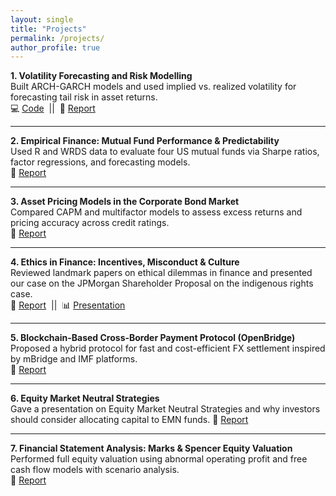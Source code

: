 ```yaml
---
layout: single
title: "Projects"
permalink: /projects/
author_profile: true
---
```


**1. Volatility Forecasting and Risk Modelling**  
Built ARCH-GARCH models and used implied vs. realized volatility for forecasting tail risk in asset returns.  
💻 <a href="https://github.com/shreyasxi/Return-Predictability-and-Fund-Evaluation/blob/main/Group_2_All_Parts_Codes.ipynb" target="_blank">Code</a> &nbsp;||&nbsp; 🧠 <a href="/files/Volatility Forecasting and Risk Modelling Report.pdf" target="_blank">Report</a>

---

**2. Empirical Finance: Mutual Fund Performance & Predictability**  
Used R and WRDS data to evaluate four US mutual funds via Sharpe ratios, factor regressions, and forecasting models.  
🧠 <a href="/files/Empirical Finance Report.pdf" target="_blank">Report</a>

---

**3. Asset Pricing Models in the Corporate Bond Market**  
Compared CAPM and multifactor models to assess excess returns and pricing accuracy across credit ratings.  
🧠 <a href="/files/Asset Pricing Report.pdf" target="_blank">Report</a>

---

**4. Ethics in Finance: Incentives, Misconduct & Culture**  
Reviewed landmark papers on ethical dilemmas in finance and presented our case on the JPMorgan Shareholder Proposal on the indigenous rights case.  
🧠 <a href="/files/5582804_Ethics.pdf" target="_blank">Report</a> &nbsp;||&nbsp; 📊 <a href="/files/Group 11_Ethics.pptx" target="_blank">Presentation</a>

---

**5. Blockchain-Based Cross-Border Payment Protocol (OpenBridge)**  
Proposed a hybrid protocol for fast and cost-efficient FX settlement inspired by mBridge and IMF platforms.  
🧠 <a href="/files/Fintech_Assignment.pdf" target="_blank">Report</a>

---

**6. Equity Market Neutral Strategies**  
Gave a presentation on Equity Market Neutral Strategies and why investors should consider allocating capital to EMN funds.
🧠 <a href="/files/Group 10 -Equity Market Neutral.pdf" target="_blank">Report</a>

---

**7. Financial Statement Analysis: Marks & Spencer Equity Valuation**  
Performed full equity valuation using abnormal operating profit and free cash flow models with scenario analysis.  
🧠 <a href="/files/FRSA.pdf" target="_blank">Report</a>
